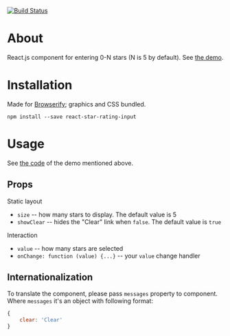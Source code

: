 [![Build Status](https://travis-ci.org/ikr/react-star-rating-input.svg?branch=master)](https://travis-ci.org/ikr/react-star-rating-input)

# About

React.js component for entering 0-N stars (N is 5 by default). See
[the demo](http://ikr.su/h/react-star-rating-input/demo.html).

# Installation

Made for [Browserify](http://browserify.org/); graphics and CSS bundled.

    npm install --save react-star-rating-input

# Usage

See [the code](https://github.com/ikr/react-star-rating-input/blob/master/demo.js) of the demo
mentioned above.

## Props

Static layout

* `size` -- how many stars to display. The default value is 5
* `showClear` -- hides the "Clear" link when `false`. The default value is `true`

Interaction

* `value` -- how many stars are selected
* `onChange: function (value) {...}` -- your `value` change handler

## Internationalization

To translate the component, please pass `messages` property to component.
Where `messages` it's an object with following format:

```js
{
    clear: 'Clear'
}
```
